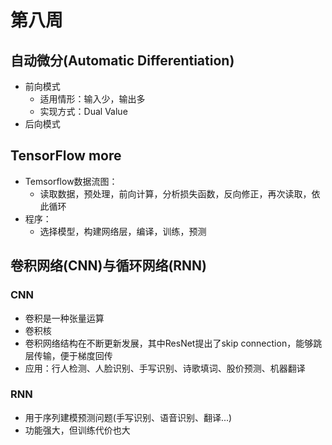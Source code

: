 # 第八周  
## 自动微分(Automatic Differentiation)
* 前向模式 
  * 适用情形：输入少，输出多
  * 实现方式：Dual Value
* 后向模式
## TensorFlow more
* Temsorflow数据流图：
	* 读取数据，预处理，前向计算，分析损失函数，反向修正，再次读取，依此循环
* 程序：
  * 选择模型，构建网络层，编译，训练，预测
## 卷积网络(CNN)与循环网络(RNN)
### CNN
* 卷积是一种张量运算
* 卷积核
* 卷积网络结构在不断更新发展，其中ResNet提出了skip connection，能够跳层传输，便于梯度回传
* 应用：行人检测、人脸识别、手写识别、诗歌填词、股价预测、机器翻译
### RNN
* 用于序列建模预测问题(手写识别、语音识别、翻译...)
* 功能强大，但训练代价也大
